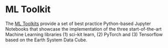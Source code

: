 # ML Toolkit

The [ML Toolkits](https://github.com/deepesdl/deepesdl-doc/blob/anja-xxx-ml_toolkit/docs/ml-toolkit/introduction.md) provide a set of best practice Python-based Jupyter Notebooks that showcase the implementation of the three start-of-the-art Machine Learning libraries (1) sci-kit learn, (2) PyTorch and (3) Tensorflow based on the Earth System Data Cube. 


